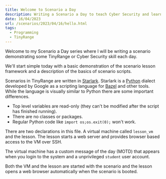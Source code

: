 ```yaml
---
title: Welcome to Scenario a Day
description: Writing a Scenario a Day to teach Cyber Security and learn about TinyRange.
date: 16/04/2023
url: /scenarios/2023/04/16/hello.html
tags:
  - Programming
  - TinyRange
---
```


Welcome to my Scenario a Day series where I will be writing a scenario demonstrating some TinyRange or Cyber Security skill each day.

We'll start simple today with a basic demonstration of the scenario lesson framework and a description of the basics of scenario scripts.

Scenarios in TinyRange are written in [Starlark](https://github.com/google/starlark-go). Starlark is a [Python](https://www.python.org/) dialect developed by Google as a scripting language for [Bazel](https://bazel.build/) and other tools. While the language is visually similar to Python there are some important differences.

- Top level variables are read-only (they can't be modified after the script has finished running).
- There are no classes or packages.
- Regular Python code like `import os;os.exit(0);` won't work.

There are two declarations in this file. A virtual machine called `lesson_vm` and the lesson. The lesson starts a web server and provides browser based access to the VM over SSH.

The virtual machine has a custom message of the day (MOTD) that appears when you login to the system and a unprivileged `student` user account.

Both the VM and the lesson are started with the scenario and the lesson opens a web browser automatically when the scenario is booted.
